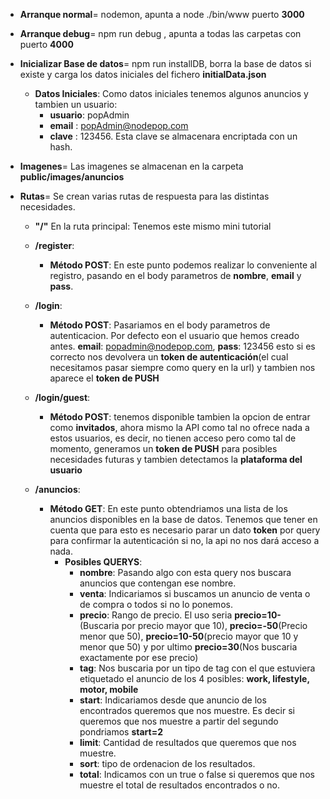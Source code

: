 * **Arranque normal**= nodemon, apunta a node
./bin/www puerto **3000** </b>

* **Arranque debug**= npm run debug , apunta a
todas las carpetas con puerto **4000**

* **Inicializar Base de datos**= npm run installDB, borra la
base de datos si existe y carga los datos iniciales del fichero
**initialData.json**

    * **Datos Iniciales**: Como datos iniciales tenemos algunos anuncios
    y tambien un usuario:
        * **usuario**: popAdmin
        * **email** : popAdmin@nodepop.com
        * **clave** : 123456. Esta clave se almacenara encriptada con un hash.

* **Imagenes**= Las imagenes se almacenan en la carpeta **public/images/anuncios**

* **Rutas**= Se crean varias rutas de respuesta para las distintas necesidades.

    * **"/"** En la ruta principal: Tenemos este mismo mini tutorial

    *  **/register**:
        * **Método POST**: En este punto podemos realizar lo conveniente al registro, pasando en el body parametros
     de **nombre**, **email** y **pass**.

    * **/login**:
        * **Método POST**: Pasariamos en el body parametros de autenticacion. Por defecto eon el usuario que hemos
        creado antes. **email**: popadmin@nodepop.com, **pass**: 123456 esto si es correcto nos devolvera un **token
        de autenticación**(el cual necesitamos pasar siempre como query en la url) y tambien nos aparece el **token de PUSH**

    * **/login/guest**:
        * **Método POST**: tenemos disponible tambien la opcion de entrar como **invitados**, ahora mismo la API
    como tal no ofrece nada a estos usuarios, es decir, no tienen acceso pero como tal de momento, generamos
    un **token de PUSH** para posibles necesidades futuras y tambien detectamos la **plataforma del usuario**

    * **/anuncios**:
        * **Método GET**: En este punto obtendriamos una lista de los anuncios disponibles en la base de datos. Tenemos que tener
        en cuenta que para esto es necesario parar un dato **token** por query para confirmar la autenticación si no, la api
        no nos dará acceso a nada.
            * **Posibles QUERYS**:
                * **nombre**: Pasando algo con esta query nos buscara anuncios que contengan ese nombre.
                * **venta**: Indicariamos si buscamos un anuncio de venta o de compra o todos si no lo ponemos.
                * **precio**: Rango de precio. El uso seria **precio=10-** (Buscaria por precio mayor que 10),
                  **precio=-50**(Precio menor que 50), **precio=10-50**(precio mayor que 10 y menor que 50) y
                  por ultimo **precio=30**(Nos buscaria exactamente por ese precio)
                * **tag**: Nos buscaria por un tipo de tag con el que estuviera etiquetado el anuncio de los 4 posibles:
                    **work, lifestyle, motor, mobile**
                * **start**: Indicariamos desde que anuncio de los encontrados queremos que nos muestre. Es decir si queremos que nos muestre
                a partir del segundo pondriamos **start=2**
                * **limit**: Cantidad de resultados que queremos que nos muestre.
                * **sort**: tipo de ordenacion de los resultados.
                * **total**: Indicamos con un true o false si queremos que nos muestre el total de resultados encontrados o no.



